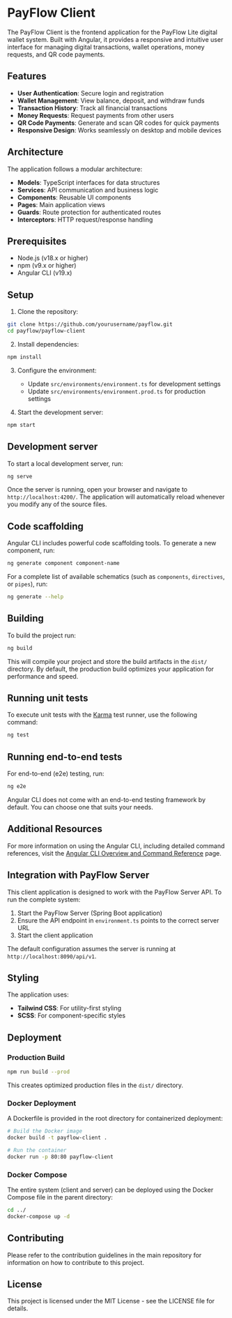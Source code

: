 # PayFlow Client

The PayFlow Client is the frontend application for the PayFlow Lite digital wallet system. Built with Angular, it provides a responsive and intuitive user interface for managing digital transactions, wallet operations, money requests, and QR code payments.

## Features

- **User Authentication**: Secure login and registration
- **Wallet Management**: View balance, deposit, and withdraw funds
- **Transaction History**: Track all financial transactions
- **Money Requests**: Request payments from other users
- **QR Code Payments**: Generate and scan QR codes for quick payments
- **Responsive Design**: Works seamlessly on desktop and mobile devices

## Architecture

The application follows a modular architecture:

- **Models**: TypeScript interfaces for data structures
- **Services**: API communication and business logic
- **Components**: Reusable UI components
- **Pages**: Main application views
- **Guards**: Route protection for authenticated routes
- **Interceptors**: HTTP request/response handling

## Prerequisites

- Node.js (v18.x or higher)
- npm (v9.x or higher)
- Angular CLI (v19.x)

## Setup

1. Clone the repository:

```bash
git clone https://github.com/yourusername/payflow.git
cd payflow/payflow-client
```

2. Install dependencies:

```bash
npm install
```

3. Configure the environment:

   - Update `src/environments/environment.ts` for development settings
   - Update `src/environments/environment.prod.ts` for production settings

4. Start the development server:

```bash
npm start
```

## Development server

To start a local development server, run:

```bash
ng serve
```

Once the server is running, open your browser and navigate to `http://localhost:4200/`. The application will automatically reload whenever you modify any of the source files.

## Code scaffolding

Angular CLI includes powerful code scaffolding tools. To generate a new component, run:

```bash
ng generate component component-name
```

For a complete list of available schematics (such as `components`, `directives`, or `pipes`), run:

```bash
ng generate --help
```

## Building

To build the project run:

```bash
ng build
```

This will compile your project and store the build artifacts in the `dist/` directory. By default, the production build optimizes your application for performance and speed.

## Running unit tests

To execute unit tests with the [Karma](https://karma-runner.github.io) test runner, use the following command:

```bash
ng test
```

## Running end-to-end tests

For end-to-end (e2e) testing, run:

```bash
ng e2e
```

Angular CLI does not come with an end-to-end testing framework by default. You can choose one that suits your needs.

## Additional Resources

For more information on using the Angular CLI, including detailed command references, visit the [Angular CLI Overview and Command Reference](https://angular.dev/tools/cli) page.

## Integration with PayFlow Server

This client application is designed to work with the PayFlow Server API. To run the complete system:

1. Start the PayFlow Server (Spring Boot application)
2. Ensure the API endpoint in `environment.ts` points to the correct server URL
3. Start the client application

The default configuration assumes the server is running at `http://localhost:8090/api/v1`.

## Styling

The application uses:

- **Tailwind CSS**: For utility-first styling
- **SCSS**: For component-specific styles

## Deployment

### Production Build

```bash
npm run build --prod
```

This creates optimized production files in the `dist/` directory.

### Docker Deployment

A Dockerfile is provided in the root directory for containerized deployment:

```bash
# Build the Docker image
docker build -t payflow-client .

# Run the container
docker run -p 80:80 payflow-client
```

### Docker Compose

The entire system (client and server) can be deployed using the Docker Compose file in the parent directory:

```bash
cd ../
docker-compose up -d
```

## Contributing

Please refer to the contribution guidelines in the main repository for information on how to contribute to this project.

## License

This project is licensed under the MIT License - see the LICENSE file for details.
